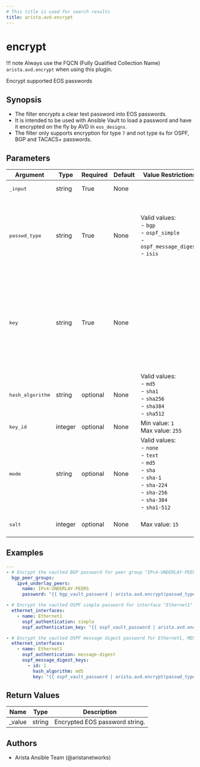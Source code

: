 ```yaml
---
# This title is used for search results
title: arista.avd.encrypt
---
```

<!--
  ~ Copyright (c) 2023-2025 Arista Networks, Inc.
  ~ Use of this source code is governed by the Apache License 2.0
  ~ that can be found in the LICENSE file.
  -->

# encrypt

!!! note
    Always use the FQCN (Fully Qualified Collection Name) `arista.avd.encrypt` when using this plugin.

Encrypt supported EOS passwords

## Synopsis

- The filter encrypts a clear text password into EOS passwords.
- It is intended to be used with Ansible Vault to load a password and have it encrypted on the fly by AVD in `eos_designs`.
- The filter only supports encryption for type `7` and not type `8a` for OSPF, BGP and TACACS+ passwords.

## Parameters

| Argument | Type | Required | Default | Value Restrictions | Description |
| -------- | ---- | -------- | ------- | ------------------ | ----------- |
| <samp>_input</samp> | string | True | None |  | Clear text password to be encrypted. |
| <samp>passwd_type</samp> | string | True | None | Valid values:<br>- <code>bgp</code><br>- <code>ospf_simple</code><br>- <code>ospf_message_digest</code><br>- <code>isis</code> | Type of password to encrypt.<br>`bgp` and `ospf_simple` requires the `password` and `key` inputs.<br>`ospf_message_digest` requires the `password`, `key`, `hash_algorithm`, `key_id` inputs.<br>`isis` requires the `password`, `key` and `mode` inputs.<br>`tacacs` requires the `password` and `salt` inputs. |
| <samp>key</samp> | string | True | None |  | Encryption key. The value depends on the type of password.<br>For BGP passwords, the key is the Neighbor IP or the BGP Peer Group Name in EOS.<br>For OSPF passwords, the key is the interface name (e.g., `Ethernet1`).<br>For ISIS passwords the key is the ISIS instance name (from `router isis &lt;instance name&gt;` or `isis enable &lt;instance name&gt;`). |
| <samp>hash_algorithm</samp> | string | optional | None | Valid values:<br>- <code>md5</code><br>- <code>sha1</code><br>- <code>sha256</code><br>- <code>sha384</code><br>- <code>sha512</code> | Hash algorithm to use with `passwd_type=ospf_message_digest`. |
| <samp>key_id</samp> | integer | optional | None | Min value: <code>1</code><br>Max value: <code>255</code> | Key ID to use with `passwd_type=ospf_message_digest`. |
| <samp>mode</samp> | string | optional | None | Valid values:<br>- <code>none</code><br>- <code>text</code><br>- <code>md5</code><br>- <code>sha</code><br>- <code>sha-1</code><br>- <code>sha-224</code><br>- <code>sha-256</code><br>- <code>sha-384</code><br>- <code>sha1-512</code> | ISIS encryption mode (`none`, `text`, `md5`, `sha`) or shared-secret algorithm (`sha-1`, `sha-224`, `sha-256`, `sha-384`, `sha1-512`). |
| <samp>salt</samp> | integer | optional | None | Max value: <code>15</code> | Salt used for simple type-7 obfuscation. Required for `passwd_type: tacacs`. |

## Examples

```yaml
---
- # Encrypt the vaulted BGP password for peer group "IPv4-UNDERLAY-PEERS"
  bgp_peer_groups:
    ipv4_underlay_peers:
      name: IPv4-UNDERLAY-PEERS
      password: "{{ bgp_vault_password | arista.avd.encrypt(passwd_type='bgp', key='IPv4-UNDERLAY-PEERS') }}"

- # Encrypt the vaulted OSPF simple password for interface "Ethernet1"
  ethernet_interfaces:
    - name: Ethernet1
      ospf_authentication: simple
      ospf_authentication_key: "{{ ospf_vault_password | arista.avd.encrypt(passwd_type='ospf_simple', key='Ethernet1') }}"

- # Encrypt the vaulted OSPF message digest password for Ethernet1, MD5 and key id 1
  ethernet_interfaces:
    - name: Ethernet1
      ospf_authentication: message-digest
      ospf_message_digest_keys:
        - id: 1
          hash_algorithm: md5
          key: "{{ ospf_vault_password | arista.avd.encrypt(passwd_type='ospf_message_digest', key='Ethernet1', hash_algorithm='md5', key_id='1') }}"
```

## Return Values

| Name | Type | Description |
| ---- | ---- | ----------- |
| _value | string | Encrypted EOS password string. |

## Authors

- Arista Ansible Team (@aristanetworks)
